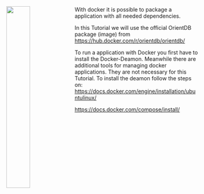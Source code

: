<img src="https://www.docker.com/sites/all/themes/docker/assets/images/logo.png" align="left" width="35%">
With docker it is possible to package a application with all needed dependencies.
 
In this Tutorial we will use the official OrientDB package (image) from https://hub.docker.com/r/orientdb/orientdb/

To run a application with Docker you first have to install the Docker-Deamon. Meanwhile there are additional tools for managing docker applications. They are not necessary for this Tutorial.
To install the deamon follow the steps on:
https://docs.docker.com/engine/installation/ubuntulinux/


https://docs.docker.com/compose/install/



